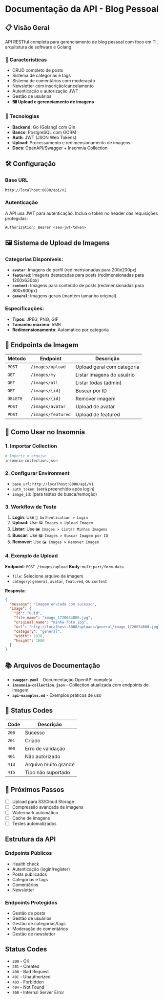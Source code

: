 # Documentação da API - Blog Pessoal

## 📋 Visão Geral

API RESTful completa para gerenciamento de blog pessoal com foco em TI, arquitetura de software e Golang.

### 🚀 Características

- CRUD completo de posts
- Sistema de categorias e tags
- Sistema de comentários com moderação
- Newsletter com inscrição/cancelamento
- Autenticação e autorização JWT
- Gestão de usuários
- **🖼️ Upload e gerenciamento de imagens**

### 🔧 Tecnologias

- **Backend**: Go (Golang) com Gin
- **Banco**: PostgreSQL com GORM
- **Auth**: JWT (JSON Web Tokens)
- **Upload**: Processamento e redimensionamento de imagens
- **Docs**: OpenAPI/Swagger + Insomnia Collection

## 🛠️ Configuração

### Base URL
```
http://localhost:8080/api/v1
```

### Autenticação

A API usa JWT para autenticação. Inclua o token no header das requisições protegidas:

```
Authorization: Bearer <seu-jwt-token>
```

## 🖼️ Sistema de Upload de Imagens

### Categorias Disponíveis:

- **`avatar`**: Imagens de perfil (redimensionadas para 200x200px)
- **`featured`**: Imagens destacadas para posts (redimensionadas para 1200x630px)  
- **`content`**: Imagens para conteúdo de posts (redimensionadas para 800x600px)
- **`general`**: Imagens gerais (mantém tamanho original)

### Especificações:
- **Tipos**: JPEG, PNG, GIF
- **Tamanho máximo**: 5MB
- **Redimensionamento**: Automático por categoria

## 📁 Endpoints de Imagem

| Método | Endpoint | Descrição |
|--------|----------|-----------|
| `POST` | `/images/upload` | Upload geral com categoria |
| `GET` | `/images/my` | Listar imagens do usuário |
| `GET` | `/images/all` | Listar todas (admin) |
| `GET` | `/images/{id}` | Buscar por ID |
| `DELETE` | `/images/{id}` | Remover imagem |
| `POST` | `/images/avatar` | Upload de avatar |
| `POST` | `/images/featured` | Upload de featured |

## 🧪 Como Usar no Insomnia

### 1. Importar Collection
```bash
# Importe o arquivo
insomnia-collection.json
```

### 2. Configurar Environment
- `base_url`: `http://localhost:8080/api/v1`
- `auth_token`: (será preenchido após login)
- `image_id`: (para testes de busca/remoção)

### 3. Workflow de Teste

1. **Login**: Use `🔐 Authentication > Login`
2. **Upload**: Use `🖼️ Images > Upload Imagem`
3. **Listar**: Use `🖼️ Images > Listar Minhas Imagens`
4. **Buscar**: Use `🖼️ Images > Buscar Imagem por ID`
5. **Remover**: Use `🖼️ Images > Remover Imagem`

### 4. Exemplo de Upload

**Endpoint**: `POST /images/upload`
**Body**: `multipart/form-data`
- `file`: Selecione arquivo de imagem
- `category`: `general`, `avatar`, `featured`, ou `content`

**Resposta**:
```json
{
  "message": "Imagem enviada com sucesso",
  "image": {
    "id": "uuid",
    "file_name": "image_1720654800.jpg",
    "original_name": "minha-foto.jpg",
    "url": "http://localhost:8080/uploads/general/image_1720654800.jpg",
    "category": "general",
    "width": 1920,
    "height": 1080
  }
}
```

## 📚 Arquivos de Documentação

- **`swagger.yaml`** - Documentação OpenAPI completa
- **`insomnia-collection.json`** - Collection atualizada com endpoints de imagem
- **`api-examples.md`** - Exemplos práticos de uso

## 🔄 Status Codes

| Code | Descrição |
|------|-----------|
| `200` | Sucesso |
| `201` | Criado |
| `400` | Erro de validação |
| `401` | Não autorizado |
| `413` | Arquivo muito grande |
| `415` | Tipo não suportado |

## 🚀 Próximos Passos

- [ ] Upload para S3/Cloud Storage
- [ ] Compressão avançada de imagens
- [ ] Watermark automático
- [ ] Cache de imagens
- [ ] Testes automatizados

## Estrutura da API

### Endpoints Públicos
- Health check
- Autenticação (login/register)
- Posts publicados
- Categorias e tags
- Comentários
- Newsletter

### Endpoints Protegidos
- Gestão de posts
- Gestão de usuários
- Gestão de categorias/tags
- Moderação de comentários
- Gestão de newsletter

## Status Codes

- `200` - OK
- `201` - Created
- `400` - Bad Request
- `401` - Unauthorized
- `403` - Forbidden
- `404` - Not Found
- `500` - Internal Server Error
